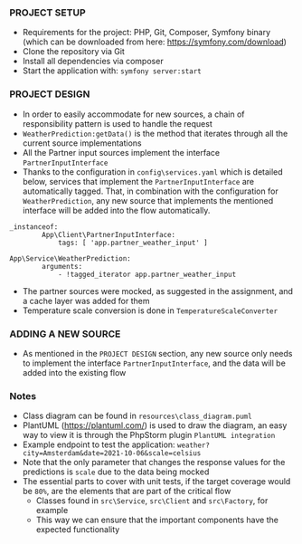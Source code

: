  ### PROJECT SETUP 
- Requirements for the project: PHP, Git, Composer, Symfony binary (which can be downloaded from here: https://symfony.com/download)
- Clone the repository via Git
- Install all dependencies via composer
- Start the application with: `symfony server:start`

### PROJECT DESIGN
- In order to easily accommodate for new sources, a chain of responsibility pattern is used to handle the request
- `WeatherPrediction:getData()` is the method that iterates through all the current source implementations
- All the Partner input sources implement the interface `PartnerInputInterface`
- Thanks to the configuration in `config\services.yaml` which is detailed below, services that implement the `PartnerInputInterface` are automatically tagged. That, in combination with the configuration for `WeatherPrediction`, any new source that implements the mentioned interface will be added into the flow automatically.
```
_instanceof:
        App\Client\PartnerInputInterface:
            tags: [ 'app.partner_weather_input' ]

App\Service\WeatherPrediction:
        arguments:
            - !tagged_iterator app.partner_weather_input
```
- The partner sources were mocked, as suggested in the assignment, and a cache layer was added for them
- Temperature scale conversion is done in `TemperatureScaleConverter`

### ADDING A NEW SOURCE
- As mentioned in the `PROJECT DESIGN` section, any new source only needs to implement the interface `PartnerInputInterface`, and the data will be added into the existing flow

### Notes
- Class diagram can be found in `resources\class_diagram.puml`
- PlantUML (https://plantuml.com/) is used to draw the diagram, an easy way to view it is through the PhpStorm plugin `PlantUML integration` 
- Example endpoint to test the application: `weather?city=Amsterdam&date=2021-10-06&scale=celsius`
- Note that the only parameter that changes the response values for the predictions is `scale` due to the data being mocked
- The essential parts to cover with unit tests, if the target coverage would be `80%`, are the elements that are part of the critical flow
    - Classes found in `src\Service`, `src\Client` and `src\Factory`, for example
    - This way we can ensure that the important components have the expected functionality